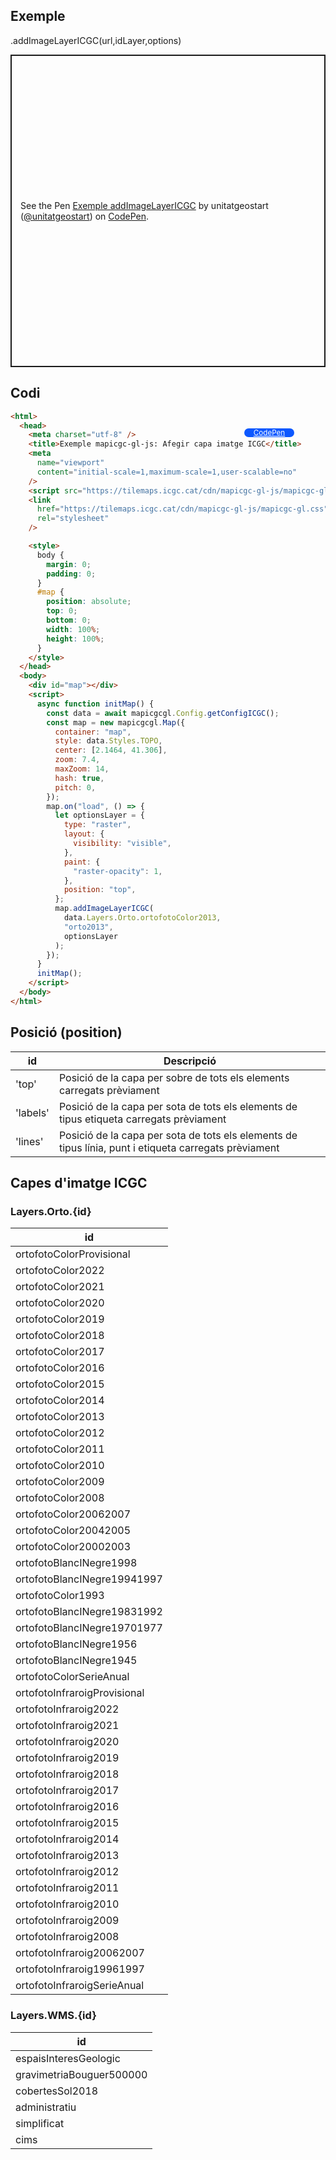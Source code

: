 ## Exemple

.addImageLayerICGC(url,idLayer,options)

<p class="codepen" data-height="500" data-theme-id="light" data-slug-hash="gOEeNPW" data-editable="true" data-user="unitatgeostart" style="height: 500px; box-sizing: border-box; display: flex; align-items: center; justify-content: center; border: 2px solid; margin: 1em 0; padding: 1em;">
  <span>See the Pen <a href="https://codepen.io/unitatgeostart/pen/gOEeNPW">
  Exemple addImageLayerICGC</a> by unitatgeostart (<a href="https://codepen.io/unitatgeostart">@unitatgeostart</a>)
  on <a href="https://codepen.io">CodePen</a>.</span>
</p>
<script async src="https://cpwebassets.codepen.io/assets/embed/ei.js"></script>

<a style="color: white" target="_blank" class=" button btn btn-primary" href="https://codepen.io/unitatgeostart/pen/gOEeNPW">CodePen</a>

<style>
.button{
    position: relative;
    top: 84px;
    z-index: 1;
    /* right: -46px; */
    width: 80px;
    float: right;
    right: 50px;
    background-color: #0d58ff;
    border-radius: 10px;
    text-align: -webkit-center;
    font-size: smaller;
    
  }
    .button:hover{

    background-color: #032879;

  }
  </style>

## Codi

```html
<html>
  <head>
    <meta charset="utf-8" />
    <title>Exemple mapicgc-gl-js: Afegir capa imatge ICGC</title>
    <meta
      name="viewport"
      content="initial-scale=1,maximum-scale=1,user-scalable=no"
    />
    <script src="https://tilemaps.icgc.cat/cdn/mapicgc-gl-js/mapicgc-gl.js"></script>
    <link
      href="https://tilemaps.icgc.cat/cdn/mapicgc-gl-js/mapicgc-gl.css"
      rel="stylesheet"
    />

    <style>
      body {
        margin: 0;
        padding: 0;
      }
      #map {
        position: absolute;
        top: 0;
        bottom: 0;
        width: 100%;
        height: 100%;
      }
    </style>
  </head>
  <body>
    <div id="map"></div>
    <script>
      async function initMap() {
        const data = await mapicgcgl.Config.getConfigICGC();
        const map = new mapicgcgl.Map({
          container: "map",
          style: data.Styles.TOPO,
          center: [2.1464, 41.306],
          zoom: 7.4,
          maxZoom: 14,
          hash: true,
          pitch: 0,
        });
        map.on("load", () => {
          let optionsLayer = {
            type: "raster",
            layout: {
              visibility: "visible",
            },
            paint: {
              "raster-opacity": 1,
            },
            position: "top",
          };
          map.addImageLayerICGC(
            data.Layers.Orto.ortofotoColor2013,
            "orto2013",
            optionsLayer
          );
        });
      }
      initMap();
    </script>
  </body>
</html>
```

## Posició (position)

| id       | Descripció                                                                                            |
| -------- | ----------------------------------------------------------------------------------------------------- |
| 'top'    | Posició de la capa per sobre de tots els elements carregats prèviament                                |
| 'labels' | Posició de la capa per sota de tots els elements de tipus etiqueta carregats prèviament               |
| 'lines'  | Posició de la capa per sota de tots els elements de tipus línia, punt i etiqueta carregats prèviament |

## Capes d'imatge ICGC

### Layers.Orto.{id}

| id                           |
| ---------------------------- |
| ortofotoColorProvisional     |
| ortofotoColor2022            |
| ortofotoColor2021            |
| ortofotoColor2020            |
| ortofotoColor2019            |
| ortofotoColor2018            |
| ortofotoColor2017            |
| ortofotoColor2016            |
| ortofotoColor2015            |
| ortofotoColor2014            |
| ortofotoColor2013            |
| ortofotoColor2012            |
| ortofotoColor2011            |
| ortofotoColor2010            |
| ortofotoColor2009            |
| ortofotoColor2008            |
| ortofotoColor20062007        |
| ortofotoColor20042005        |
| ortofotoColor20002003        |
| ortofotoBlancINegre1998      |
| ortofotoBlancINegre19941997  |
| ortofotoColor1993            |
| ortofotoBlancINegre19831992  |
| ortofotoBlancINegre19701977  |
| ortofotoBlancINegre1956      |
| ortofotoBlancINegre1945      |
| ortofotoColorSerieAnual      |
| ortofotoInfraroigProvisional |
| ortofotoInfraroig2022        |
| ortofotoInfraroig2021        |
| ortofotoInfraroig2020        |
| ortofotoInfraroig2019        |
| ortofotoInfraroig2018        |
| ortofotoInfraroig2017        |
| ortofotoInfraroig2016        |
| ortofotoInfraroig2015        |
| ortofotoInfraroig2014        |
| ortofotoInfraroig2013        |
| ortofotoInfraroig2012        |
| ortofotoInfraroig2011        |
| ortofotoInfraroig2010        |
| ortofotoInfraroig2009        |
| ortofotoInfraroig2008        |
| ortofotoInfraroig20062007    |
| ortofotoInfraroig19961997    |
| ortofotoInfraroigSerieAnual  |

### Layers.WMS.{id}

| id                       |
| ------------------------ |
| espaisInteresGeologic    |
| gravimetriaBouguer500000 |
| cobertesSol2018          |
| administratiu            |
| simplificat              |
| cims                     |
